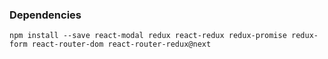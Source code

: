 ### Dependencies
```
npm install --save react-modal redux react-redux redux-promise redux-form react-router-dom react-router-redux@next
```